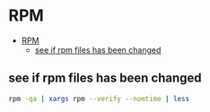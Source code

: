# RPM
<!--ts-->
   * [RPM](#rpm)
      * [see if rpm files has been changed](#see-if-rpm-files-has-been-changed)

<!-- Added by: morelly_t1, at: Mon 11 Jan 2021 10:19:26 AM CET -->

<!--te-->

## see if rpm files has been changed
```bash
rpm -qa | xargs rpm --verify --nomtime | less
```
